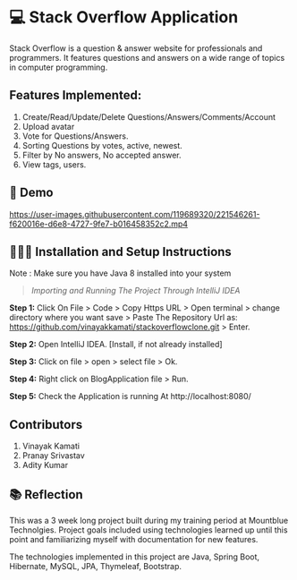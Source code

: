 # :computer: Stack Overflow Application

Stack Overflow is a question & answer website for professionals and programmers. It features questions and answers on a wide range of topics in computer programming.

  ## Features Implemented:
1. Create/Read/Update/Delete Questions/Answers/Comments/Account
2. Upload avatar
3. Vote for Questions/Answers.
4. Sorting Questions by votes, active, newest.
5. Filter by No answers, No accepted answer.
6. View tags, users.
  
## :movie_camera: Demo

https://user-images.githubusercontent.com/119689320/221546261-f620016e-d6e8-4727-9fe7-b016458352c2.mp4


## 👨🏻‍💻 Installation and Setup Instructions

Note : Make sure you have Java 8 installed into your system

> *Importing and Running The Project Through IntelliJ IDEA*

**Step 1:** Click On File > Code > Copy Https URL > Open terminal > change directory where you want save > Paste The Repository Url as: https://github.com/vinayakkamati/stackoverflowclone.git > Enter.

**Step 2:** Open IntelliJ IDEA. [Install, if not already installed]

**Step 3:** Click on file > open > select file > Ok.

**Step 4:** Right click on BlogApplication file > Run.

**Step 5:** Check the Application is running At http://localhost:8080/

## Contributors
1. Vinayak Kamati
2. Pranay Srivastav
3. Adity Kumar

## :books: Reflection

This was a 3 week long project built during my training period at Mountblue Technolgies. Project goals included using technologies learned up until this point and familiarizing myself with documentation for new features.

The technologies implemented in this project are Java, Spring Boot, Hibernate, MySQL, JPA, Thymeleaf, Bootstrap.
